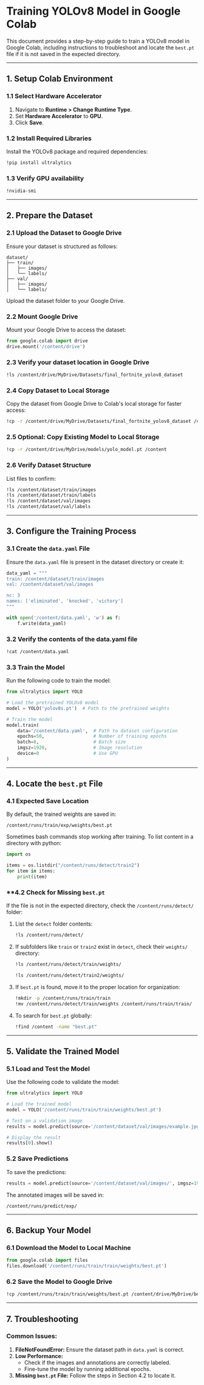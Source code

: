 # Training YOLOv8 Model in Google Colab

This document provides a step-by-step guide to train a YOLOv8 model in Google Colab, including instructions to troubleshoot and locate the `best.pt` file if it is not saved in the expected directory.

---

## **1. Setup Colab Environment**

### **1.1 Select Hardware Accelerator**
1. Navigate to **Runtime > Change Runtime Type**.
2. Set **Hardware Accelerator** to **GPU**.
3. Click **Save**.

### **1.2 Install Required Libraries**
Install the YOLOv8 package and required dependencies:
```bash
!pip install ultralytics
```

### **1.3 Verify GPU availability**
```bash
!nvidia-smi
```

---

## **2. Prepare the Dataset**

### **2.1 Upload the Dataset to Google Drive**
Ensure your dataset is structured as follows:
```
dataset/
├── train/
│   ├── images/
│   └── labels/
├── val/
│   ├── images/
│   └── labels/
```
Upload the dataset folder to your Google Drive.

### **2.2 Mount Google Drive**
Mount your Google Drive to access the dataset:
```python
from google.colab import drive
drive.mount('/content/drive')
```

### **2.3 Verify your dataset location in Google Drive**
```bash
!ls /content/drive/MyDrive/Datasets/final_fortnite_yolov8_dataset
```

### **2.4 Copy Dataset to Local Storage**
Copy the dataset from Google Drive to Colab's local storage for faster access:
```bash
!cp -r /content/drive/MyDrive/Datasets/final_fortnite_yolov8_dataset /content/dataset
```

### **2.5 Optional: Copy Existing Model to Local Storage**
```bash
!cp -r /content/drive/MyDrive/models/yolo_model.pt /content
```

### **2.6 Verify Dataset Structure**
List files to confirm:
```bash
!ls /content/dataset/train/images
!ls /content/dataset/train/labels
!ls /content/dataset/val/images
!ls /content/dataset/val/labels
```

---

## **3. Configure the Training Process**

### **3.1 Create the `data.yaml` File**
Ensure the `data.yaml` file is present in the dataset directory or create it:
```python
data_yaml = """
train: /content/dataset/train/images
val: /content/dataset/val/images

nc: 3
names: ['eliminated', 'knocked', 'victory']
"""

with open('/content/data.yaml', 'w') as f:
    f.write(data_yaml)
```

### **3.2 Verify the contents of the data.yaml file**
```bash
!cat /content/data.yaml
```

### **3.3 Train the Model**
Run the following code to train the model:
```python
from ultralytics import YOLO

# Load the pretrained YOLOv8 model
model = YOLO('yolov8s.pt')  # Path to the pretrained weights

# Train the model
model.train(
    data='/content/data.yaml',  # Path to dataset configuration
    epochs=50,                  # Number of training epochs
    batch=8,                    # Batch size
    imgsz=1920,                 # Image resolution
    device=0                    # Use GPU
)
```

---

## **4. Locate the `best.pt` File**

### **4.1 Expected Save Location**
By default, the trained weights are saved in:
```
/content/runs/train/exp/weights/best.pt
```

Sometimes bash commands stop working after training. To list content in a directory with python:
```python
import os

items = os.listdir("/content/runs/detect/train2")
for item in items:
    print(item)
```

### **4.2 Check for Missing `best.pt`
If the file is not in the expected directory, check the `/content/runs/detect/` folder:
1. List the `detect` folder contents:
   ```bash
   !ls /content/runs/detect/
   ```
2. If subfolders like `train` or `train2` exist in `detect`, check their `weights/` directory:
   ```bash
   !ls /content/runs/detect/train/weights/
   ```
   ```bash
   !ls /content/runs/detect/train2/weights/
   ```

3. If `best.pt` is found, move it to the proper location for organization:
   ```bash
   !mkdir -p /content/runs/train/train
   !mv /content/runs/detect/train/weights /content/runs/train/train/
   ```

4. To search for `best.pt` globally:
   ```bash
   !find /content -name "best.pt"
   ```

---

## **5. Validate the Trained Model**

### **5.1 Load and Test the Model**
Use the following code to validate the model:
```python
from ultralytics import YOLO

# Load the trained model
model = YOLO('/content/runs/train/train/weights/best.pt')

# Test on a validation image
results = model.predict(source='/content/dataset/val/images/example.jpg', imgsz=1920)

# Display the result
results[0].show()
```

### **5.2 Save Predictions**
To save the predictions:
```python
results = model.predict(source='/content/dataset/val/images/', imgsz=1920, save=True)
```
The annotated images will be saved in:
```
/content/runs/predict/exp/
```

---

## **6. Backup Your Model**

### **6.1 Download the Model to Local Machine**
```python
from google.colab import files
files.download('/content/runs/train/train/weights/best.pt')
```

### **6.2 Save the Model to Google Drive**
```bash
!cp /content/runs/train/train/weights/best.pt /content/drive/MyDrive/best.pt
```

---

## **7. Troubleshooting**

### **Common Issues:**
1. **FileNotFoundError:** Ensure the dataset path in `data.yaml` is correct.
2. **Low Performance:**
    - Check if the images and annotations are correctly labeled.
    - Fine-tune the model by running additional epochs.
3. **Missing `best.pt` File:** Follow the steps in Section 4.2 to locate it.

